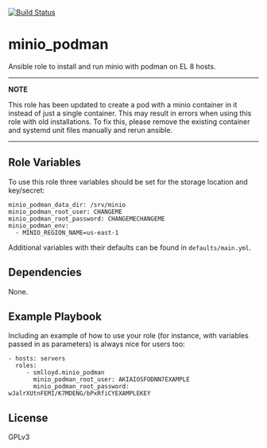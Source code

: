 [![Build Status](https://travis-ci.com/smlloyd/ansible-role-minio_podman.svg?branch=master)](https://travis-ci.com/smlloyd/ansible-role-minio_podman)

minio_podman
============

Ansible role to install and run minio with podman on EL 8 hosts.

---
**NOTE**

This role has been updated to create a pod with a minio container in it instead of just a single container. This may result in errors when using this role with old installations. To fix this, please remove the existing container and systemd unit files manually and rerun ansible.

---


Role Variables
--------------

To use this role three variables should be set for the storage location and key/secret:

    minio_podman_data_dir: /srv/minio
    minio_podman_root_user: CHANGEME
    minio_podman_root_password: CHANGEMECHANGEME
    minio_podman_env:
      - MINIO_REGION_NAME=us-east-1

Additional variables with their defaults can be found in `defaults/main.yml`.

Dependencies
------------

None.


Example Playbook
----------------

Including an example of how to use your role (for instance, with variables passed in as parameters) is always nice for users too:

    - hosts: servers
      roles:
         - smlloyd.minio_podman
           minio_podman_root_user: AKIAIOSFODNN7EXAMPLE
           minio_podman_root_password: wJalrXUtnFEMI/K7MDENG/bPxRfiCYEXAMPLEKEY


License
-------

GPLv3
